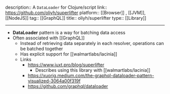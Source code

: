 description:: A `DataLoader` for Clojure/script
link:: https://github.com/oliyh/superlifter
platform:: [[Browser]] , [[JVM]], [[NodeJS]]
tag:: [[GraphQL]]
title:: oliyh/superlifter
type:: [[Library]]

- ---
- **DataLoader** pattern is a way for batching data access
- Often associated with [[GraphQL]]
	- Instead of retrieving data separately in each resolver, operations can be batched together
	- Has explicit support for [[walmartlabs/lacinia]]
	- Links
		- https://www.juxt.pro/blog/superlifter
			- Describes using this library with [[walmartlabs/lacinia]]
		- https://xuorig.medium.com/the-graphql-dataloader-pattern-visualized-3064a00f319f
		- https://github.com/graphql/dataloader